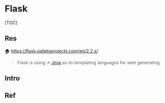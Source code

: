 # Flask

[TOC]



## Res
🏠 https://flask.palletsprojects.com/en/2.2.x/

> Flask is using ↗ [Jinja](../../../../../../../../../Software%20Engineering/🕸️%20Web%20Development%20&%20The%20Internet/🖥️%20Web%20FrontEnd%20Dev/⬆️%20Frontend%20Optimization/Web%20Templating/Web%20Templating%20Engines%20&%20Languages/Jinja/Jinja.md) as its templating languages for web generating.



## Intro



## Ref
[Flask 大型教程 2017]: https://wizardforcel.gitbooks.io/the-flask-mega-tutorial-2017-zh/content/

[The Flask Mega-Tutorial Part I: Hello, World!]: https://blog.miguelgrinberg.com/post/the-flask-mega-tutorial-part-i-hello-world
